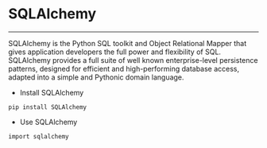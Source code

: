 # SQLAlchemy
---

SQLAlchemy is the Python SQL toolkit and Object Relational Mapper that gives application developers the full power and flexibility of SQL. SQLAlchemy provides a full suite of well known enterprise-level persistence patterns, designed for efficient and high-performing database access, adapted into a simple and Pythonic domain language.

- Install SQLAlchemy
~~~~
pip install SQLAlchemy
~~~~
- Use SQLAlchemy
~~~~
import sqlalchemy
~~~~ 

